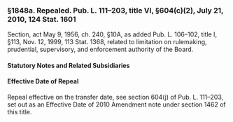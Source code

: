 ### §1848a. Repealed. Pub. L. 111–203, title VI, §604(c)(2), July 21, 2010, 124 Stat. 1601 ###

Section, act May 9, 1956, ch. 240, §10A, as added Pub. L. 106–102, title I, §113, Nov. 12, 1999, 113 Stat. 1368, related to limitation on rulemaking, prudential, supervisory, and enforcement authority of the Board.

#### **Statutory Notes and Related Subsidiaries** ####

#### Effective Date of Repeal ####

Repeal effective on the transfer date, see section 604(j) of Pub. L. 111–203, set out as an Effective Date of 2010 Amendment note under section 1462 of this title.